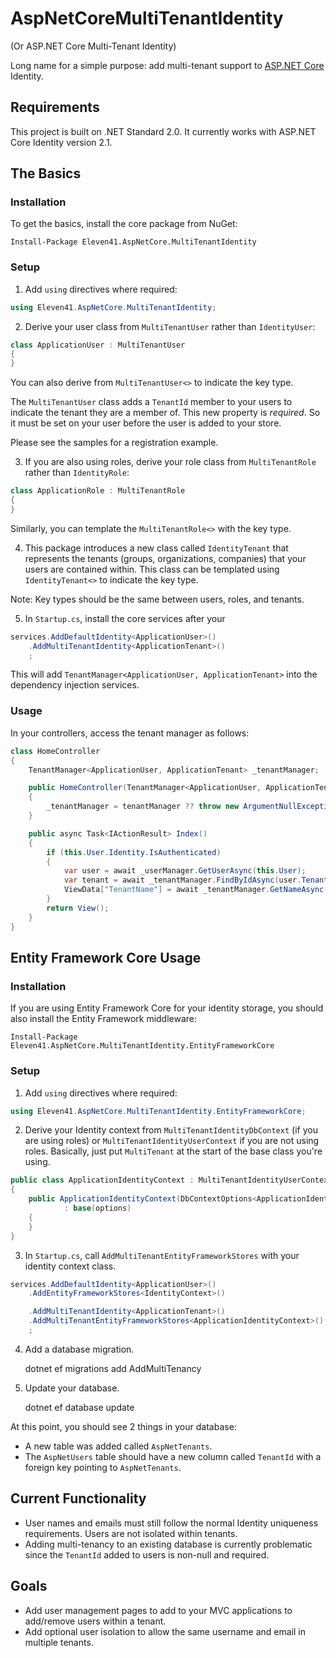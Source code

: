 # AspNetCoreMultiTenantIdentity

(Or ASP.NET Core Multi-Tenant Identity)

Long name for a simple purpose: add multi-tenant support to [ASP.NET Core](https://github.com/aspnet/AspNetCore) Identity.

## Requirements

This project is built on .NET Standard 2.0. It currently works with ASP.NET Core Identity version 2.1.

## The Basics

### Installation

To get the basics, install the core package from NuGet:

    Install-Package Eleven41.AspNetCore.MultiTenantIdentity

### Setup

1. Add `using` directives where required:

```csharp
using Eleven41.AspNetCore.MultiTenantIdentity;
```

2. Derive your user class from `MultiTenantUser` rather than `IdentityUser`:

```csharp
class ApplicationUser : MultiTenantUser
{
}
```

You can also derive from `MultiTenantUser<>` to indicate the key type.

The `MultiTenantUser` class adds a `TenantId` member to your users to indicate the tenant they are a member of. This new property is *required*. So it must be set on your user before the user is added to your store.

Please see the samples for a registration example.

3. If you are also using roles, derive your role class from `MultiTenantRole` rather than `IdentityRole`:

```csharp
class ApplicationRole : MultiTenantRole
{
}
```

Similarly, you can template the `MultiTenantRole<>` with the key type.

4. This package introduces a new class called `IdentityTenant` that represents the tenants (groups, organizations, companies) that your users are contained within. This class can be templated using `IdentityTenant<>` to indicate the key type.

Note: Key types should be the same between users, roles, and tenants.

5. In `Startup.cs`, install the core services after your 

```csharp
services.AddDefaultIdentity<ApplicationUser>()
    .AddMultiTenantIdentity<ApplicationTenant>()
    ;
```

This will add `TenantManager<ApplicationUser, ApplicationTenant>` into the dependency injection services.

### Usage

In your controllers, access the tenant manager as follows:

```csharp
class HomeController
{
    TenantManager<ApplicationUser, ApplicationTenant> _tenantManager;

    public HomeController(TenantManager<ApplicationUser, ApplicationTenant> tenantManager)
    {
        _tenantManager = tenantManager ?? throw new ArgumentNullException(nameof(tenantManager));
    }

    public async Task<IActionResult> Index()
    {
        if (this.User.Identity.IsAuthenticated)
        {
            var user = await _userManager.GetUserAsync(this.User);
            var tenant = await _tenantManager.FindByIdAsync(user.TenantId.ToString());
            ViewData["TenantName"] = await _tenantManager.GetNameAsync(tenant);
        }
        return View();
    }
}
```

## Entity Framework Core Usage

### Installation

If you are using Entity Framework Core for your identity storage, you should also install the Entity Framework middleware:

    Install-Package Eleven41.AspNetCore.MultiTenantIdentity.EntityFrameworkCore

### Setup

1. Add `using` directives where required:

```csharp
using Eleven41.AspNetCore.MultiTenantIdentity.EntityFrameworkCore;
```

2. Derive your Identity context from `MultiTenantIdentityDbContext` (if you are using roles) or `MultiTenantIdentityUserContext` if you are not using roles. Basically, just put `MultiTenant` at the start of the base class you're using.

```csharp
public class ApplicationIdentityContext : MultiTenantIdentityUserContext<ApplicationUser, ApplicationTenant> 
{
    public ApplicationIdentityContext(DbContextOptions<ApplicationIdentityContext> options)
            : base(options)
    {
    }
}
```

3. In `Startup.cs`, call `AddMultiTenantEntityFrameworkStores` with your identity context class.

```csharp
services.AddDefaultIdentity<ApplicationUser>()
    .AddEntityFrameworkStores<IdentityContext>()

    .AddMultiTenantIdentity<ApplicationTenant>()
    .AddMultiTenantEntityFrameworkStores<ApplicationIdentityContext>()
    ;
```

4. Add a database migration.

    dotnet ef migrations add AddMultiTenancy

5. Update your database.

    dotnet ef database update

At this point, you should see 2 things in your database:

* A new table was added called `AspNetTenants`.
* The `AspNetUsers` table should have a new column called `TenantId` with a foreign key pointing to `AspNetTenants`.

## Current Functionality

* User names and emails must still follow the normal Identity uniqueness requirements. Users are not isolated within tenants.
* Adding multi-tenancy to an existing database is currently problematic since the `TenantId` added to users is non-null and required.

## Goals

* Add user management pages to add to your MVC applications to add/remove users within a tenant.
* Add optional user isolation to allow the same username and email in multiple tenants.
